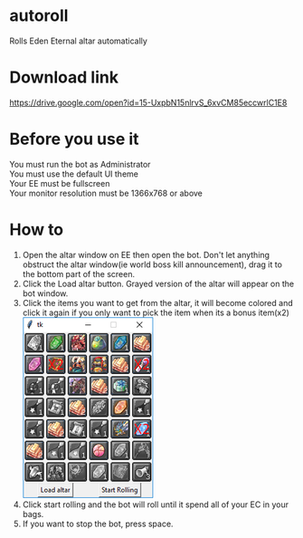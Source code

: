 # autoroll
Rolls Eden Eternal altar automatically

# Download link
https://drive.google.com/open?id=15-UxpbN15nlrvS_6xvCM85eccwrlC1E8

# Before you use it
You must run the bot as Administrator<br/>
You must use the default UI theme<br/>
Your EE must be fullscreen<br/>
Your monitor resolution must be 1366x768 or above<br/>

# How to
1. Open the altar window on EE then open the bot. Don't let anything obstruct the altar window(ie world boss kill announcement), drag it to the bottom part of the screen.<br/>
2. Click the Load altar button. Grayed version of the altar will appear on the bot window.
3. Click the items you want to get from the altar, it will become colored and click it again if you only want to pick the item when its a bonus item(x2)</br>
![](/readme/readme.png)</br>
4. Click start rolling and the bot will roll until it spend all of your EC in your bags.
5. If you want to stop the bot, press space.
